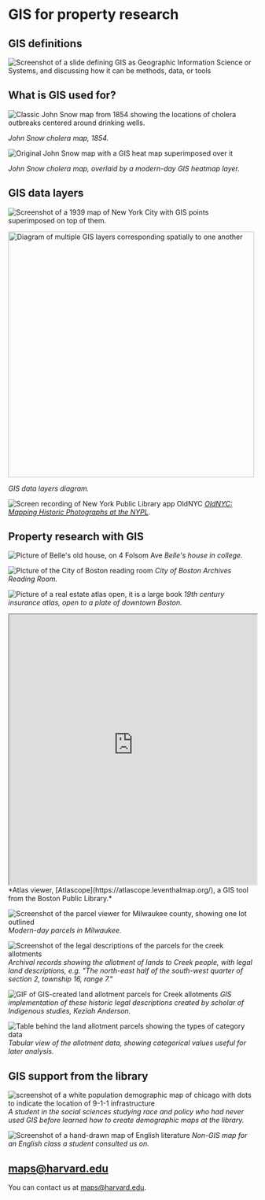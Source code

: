 # GIS for property research

## GIS definitions

![Screenshot of a slide defining GIS as Geographic Information Science or Systems, and discussing how it can be methods, data, or tools](media/GIS-intro.png)

## What is GIS used for?

![Classic John Snow map from 1854 showing the locations of cholera outbreaks centered around drinking wells.](media/snow.jpeg)

*John Snow cholera map, 1854.*

![Original John Snow map with a GIS heat map superimposed over it](media/snow-gis.png)

*John Snow cholera map, overlaid by a modern-day GIS heatmap layer.*

## GIS data layers

![Screenshot of a 1939 map of New York City with GIS points superimposed on top of them.](media/ricky.png)

<img src="media/layers.jpeg" alt="Diagram of multiple GIS layers corresponding spatially to one another" height="500">

*GIS data layers diagram.*

![Screen recording of New York Public Library app OldNYC](media/oldnyc.gif)
*[OldNYC: Mapping Historic Photographs at the NYPL](https://www.oldnyc.org/).* 


## Property research with GIS

![Picture of Belle's old house, on 4 Folsom Ave](media/folsom.png)
*Belle's house in college.*

![Picture of the City of Boston reading room](media/reading-room.png)
*City of Boston Archives Reading Room.*

![Picture of a real estate atlas open, it is a large book](media/books.png)
*19th century insurance atlas, open to a plate of downtown Boston.*

<iframe width="100%" height="550" src="https://atlascope.leventhalmap.org/#view:embed$base:000$overlay:39999059010718$zoom:18.00$center:-7914725.872110603,5210447.532772563$mode:glass$pos:204"></iframe>
*Atlas viewer, [Atlascope](https://atlascope.leventhalmap.org/), a GIS tool from the Boston Public Library.*

![Screenshot of the parcel viewer for Milwaukee county, showing one lot outlined](media/mke-parcels.png)
*Modern-day parcels in Milwaukee.*

![Screenshot of the legal descriptions of the parcels for the creek allotments](media/allotment.png)
*Archival records showing the allotment of lands to Creek people, with legal land descriptions, e.g. "The north-east half of the south-west quarter of section 2, township 16, range 7."*

![GIF of GIS-created land allotment parcels for Creek allotments](media/keziah.gif)
*GIS implementation of these historic legal descriptions created by scholar of Indigenous studies, Keziah Anderson.*

![Table behind the land allotment parcels showing the types of category data](media/allotment-table.gif)
*Tabular view of the allotment data, showing categorical values useful for later analysis.*

## GIS support from the library

![screenshot of a white population demographic map of chicago with dots to indicate the location of 9-1-1 infrastructure](media/levin.png)
*A student in the social sciences studying race and policy who had never used GIS before learned how to create demographic maps at the library.*

![Screenshot of a hand-drawn map of English literature](media/cf.png)
*Non-GIS map for an English class a student consulted us on.*

## maps@harvard.edu

You can contact us at [maps@harvard.edu](mailto:maps@harvard.edu).